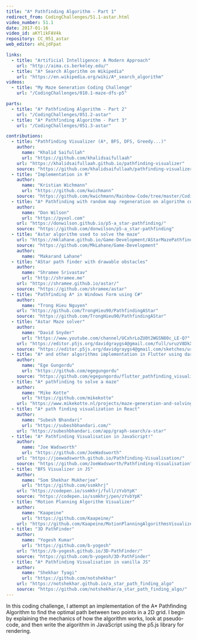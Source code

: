 ```yaml
---
title: "A* Pathfinding Algorithm - Part 1"
redirect_from: CodingChallenges/51.1-astar.html
video_number: 51.1
date: 2017-01-16
video_id: aKYlikFAV4k
repository: CC_051_astar
web_editor: ehLjdFpat

links:
  - title: "Artificial Intelligence: A Modern Approach"
    url: "http://aima.cs.berkeley.edu/"
  - title: "A* Search Algorithm on Wikipedia"
    url: "https://en.wikipedia.org/wiki/A*_search_algorithm"
videos:
  - title: "My Maze Generation Coding Challenge"
    url: "/CodingChallenges/010.1-maze-dfs-p5"

parts:
  - title: "A* Pathfinding Algorithm - Part 2"
    url: "/CodingChallenges/051.2-astar"
  - title: "A* Pathfinding Algorithm - Part 3"
    url: "/CodingChallenges/051.3-astar"

contributions:
  - title: "Pathfinding Visualizer (A*, BFS, DFS, Greedy...)"
    author:
      name: "Khalid Saifullah"
      url: "https://github.com/khalidsaifullaah"
    url: "https://khalidsaifullaah.github.io/pathfinding-visualizer"
    source: "https://github.com/khalidsaifullaah/pathfinding-visualizer"
  - title: "Implementation in R"
    author:
      name: "Kristian Wichmann"
      url: "https://github.com/kwichmann"
    source: "https://github.com/kwichmann/Rainbow-Code/tree/master/CodingChallenges/CC_51_astar/R"
  - title: "A* Pathfinding with random map regeneration on algorithm completion"
    author:
      name: "Don Wilson"
      url: "https://pyxol.com"
    url: "https://donwilson.github.io/p5-a_star-pathfinding/"
    source: "https://github.com/donwilson/p5-a_star-pathfinding"
  - title: "Astar algorithm used to solve the maze"
    url: "https://mklahane.github.io/Game-Development/AStarMazePathfinding/"
    source: "https://github.com/MkLahane/Game-Development"
    author:
      name: "Makarand Lahane"
  - title: "AStar path finder with drawable obstacles"
    author:
      name: "Shramee Srivastav"
      url: "http://shramee.me"
    url: "https://shramee.github.io/astar/"
    source: "https://github.com/shramee/astar"
  - title: "Pathfinding A* in Windows Form using C#"
    author:
      name: "Trong Hieu Nguyen"
    url: "https://github.com/TrongHieu90/PathfindingAStar"
    source: "https://github.com/TrongHieu90/PathfindingAStar"
  - title: "Astar Maze solver"
    author:
      name: "David Snyder"
      url: "https://www.youtube.com/channel/UCxhrLoZU0t2WGSN80c_LE-Q?"
    url: "https://editor.p5js.org/davidgraygs4@gmail.com/full/uruzV8DkX"
    source: "https://editor.p5js.org/davidgraygs4@gmail.com/sketches/uruzV8DkX"
  - title: "A* and other algorithms implementation in Flutter using dart"
    author:
      name: "Ege Gungordu"
      url: "https://github.com/egegungordu"
    source: "https://github.com/egegungordu/flutter_pathfinding_visualizer"
  - title: "A* pathfinding to solve a maze"
    author:
      name: "Mike Kotte"
      url: "https://github.com/mikekotte"
    url: "https://www.mikekotte.nl/projects/maze-generation-and-solving"
  - title: "A* path finding visualization in React"
    author:
      name: "Subesh Bhandari"
      url: "https://subeshbhandari.com/"
    url: "https://subeshbhandari.com/app/graph-search/a-star"
  - title: "A* Pathfinding Visualisation in JavaScript!"
    author:
      name: "Joe Wadsworth"
      url: "https://github.com/JoeWadsworth"
    url: "https://joewadsworth.github.io/Pathfinding-Visualisation/"
    source: "https://github.com/JoeWadsworth/Pathfinding-Visualisation"
  - title: "BFS Visualizer in JS"
    author:
      name: "Som Shekhar Mukherjee"
      url: "https://github.com/ssmkhrj"
    url: "https://codepen.io/ssmkhrj/full/zYvbYpK"
    source: "https://codepen.io/ssmkhrj/pen/zYvbYpK"
  - title: "Motion Planning Algorithm Visualizer"
    author:
      name: "Kaapeine"
      url: "https://github.com/Kaapeine/"
    url: "https://github.com/Kaapeine/MotionPlanningAlgorithmsVisualizer/"
  - title: "3D PathFinder"
    author:
      name: "Yogesh Kumar"
      url: "https://github.com/b-yogesh"
    url: "https://b-yogesh.github.io/3D-PathFinder/"
    source: "https://github.com/b-yogesh/3D-PathFinder"
  - title: "A* Pathfinding Visualisation in vanilla JS"
    author: 
      name: "Shekhar Tyagi"
      url: "https://github.com/notshekhar"
    url: "https://notshekhar.github.io/a_star_path_finding_algo"
    source: "https://github.com/notshekhar/a_star_path_finding_algo/"
---
```


In this coding challenge, I attempt an implementation of the A* Pathfinding Algorithm to find the optimal path between two points in a 2D grid.  I begin by explaining the mechanics of how the algorithm works, look at pseudo-code, and then write the algorithm in JavaScript using the p5.js library for rendering.
